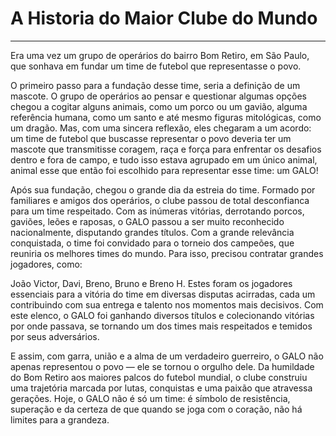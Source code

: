 # A Historia do Maior Clube do Mundo

---

Era uma vez um grupo de operários do bairro Bom Retiro, em São Paulo, que sonhava em fundar um time de futebol que representasse o povo.

O primeiro passo para a fundação desse time, seria a definição de um mascote. O grupo de operários ao pensar e questionar algumas opções chegou a cogitar alguns animais, como um porco ou um gavião, alguma referência humana, como um santo e até mesmo figuras mitológicas, como um dragão. Mas, com uma sincera reflexão, eles chegaram a um acordo: um time de futebol que buscasse representar o povo deveria ter um mascote que transmitisse coragem, raça e força para enfrentar os desafios dentro e fora de campo, e tudo isso estava agrupado em um único animal, animal esse que então foi escolhido para representar esse time: um GALO! 

Após sua fundação, chegou o grande dia da estreia do time. Formado por familiares e amigos dos operários, o clube passou de total desconfianca para um time respeitado. Com as inúmeras vitórias, derrotando porcos, gaviões, leões e raposas, o GALO passou a ser muito reconhecido nacionalmente, disputando grandes títulos. Com a grande relevância conquistada, o time foi convidado para o torneio dos campeões, que reuniria os melhores times do mundo. Para isso, precisou contratar grandes jogadores, como: 

João Victor, Davi, Breno, Bruno e Breno H. Estes foram os jogadores essenciais para a vitória do time em diversas disputas acirradas, cada um contribuindo com sua entrega e talento nos momentos mais decisivos. Com este elenco, o GALO foi ganhando diversos títulos e colecionando vitórias por onde passava, se tornando um dos times mais respeitados e temidos por seus adversários. 

E assim, com garra, união e a alma de um verdadeiro guerreiro, o GALO não apenas representou o povo — ele se tornou o orgulho dele. Da humildade do Bom Retiro aos maiores palcos do futebol mundial, o clube construiu uma trajetória marcada por lutas, conquistas e uma paixão que atravessa gerações. Hoje, o GALO não é só um time: é símbolo de resistência, superação e da certeza de que quando se joga com o coração, não há limites para a grandeza.